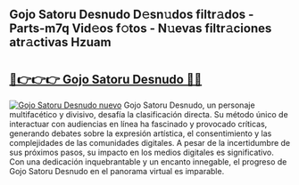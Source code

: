 ## Gojo Satoru Desnudo D𝚎sn𝚞dos filtr𝚊dos - Parts-m7q Vid𝚎os f𝚘tos - N𝚞evas filtr𝚊ciones atr𝚊ctivas Hzuam

# <h2><a href="http://mb9akz.tromn.icu/?c=Gojo+Satoru+Desnudo">🔗👉👉👉 Gojo Satoru Desnudo 🔗🔗</a></h2>

[![Gojo Satoru Desnudo nuevo](https://i.imgur.com/pEAQMta.gif)](http://mb9akz.tromn.icu/?c=Gojo+Satoru+Desnudo)
Gojo Satoru Desnudo, un personaje multifacético y divisivo, desafía la clasificación directa. Su método único de interactuar con audiencias en línea ha fascinado y provocado críticas, generando debates sobre la expresión artística, el consentimiento y las complejidades de las comunidades digitales. A pesar de la incertidumbre de sus próximos pasos, su impacto en los medios digitales es significativo. Con una dedicación inquebrantable y un encanto innegable, el progreso de Gojo Satoru Desnudo en el panorama virtual es imparable.
